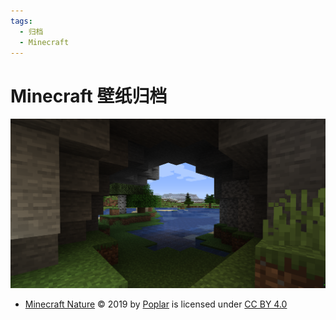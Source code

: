 ```yaml
---
tags:
  - 归档
  - Minecraft
---
```


# Minecraft 壁纸归档

![](./images/Minecraft%20Nature.png)

- <a href="https://whiteboard-ui8.pages.dev/archives/minecraft-wallpaper/">Minecraft Nature</a> © 2019 by <a href="https://whiteboard-ui8.pages.dev/about/about-me/">Poplar</a> is licensed under <a href="https://creativecommons.org/licenses/by/4.0/">CC BY 4.0</a><img src="https://mirrors.creativecommons.org/presskit/icons/cc.svg" alt="" style="max-width: 1em;max-height:1em;margin-left: .2em;"><img src="https://mirrors.creativecommons.org/presskit/icons/by.svg" alt="" style="max-width: 1em;max-height:1em;margin-left: .2em;">